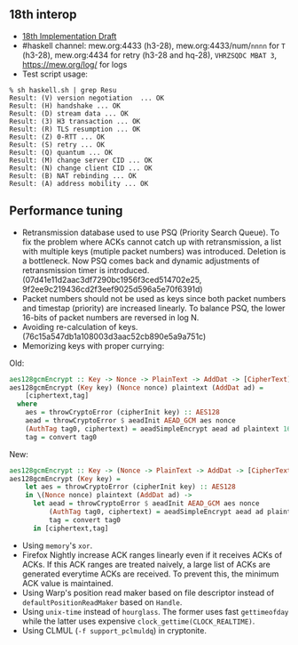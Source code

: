 ## 18th interop

- [18th Implementation Draft](https://github.com/quicwg/base-drafts/wiki/18th-Implementation-Draft)
- #haskell channel: mew.org:4433 (h3-28), mew.org:4433/num/`nnnn` for `T` (h3-28), mew.org:4434 for retry (h3-28 and hq-28), `VHRZSQDC MBAT 3`, https://mew.org/log/ for logs
- Test script usage:

```
% sh haskell.sh | grep Resu
Result: (V) version negotiation  ... OK
Result: (H) handshake ... OK
Result: (D) stream data ... OK
Result: (3) H3 transaction ... OK
Result: (R) TLS resumption ... OK
Result: (Z) 0-RTT ... OK
Result: (S) retry ... OK
Result: (Q) quantum ... OK
Result: (M) change server CID ... OK
Result: (N) change client CID ... OK
Result: (B) NAT rebinding ... OK
Result: (A) address mobility ... OK
```

## Performance tuning

- Retransmission database used to use PSQ (Priority Search Queue). To fix the problem where ACKs cannot catch up with retransmission, a list with multiple keys (mutiple packet numbers) was introduced. Deletion is a bottleneck. Now PSQ comes back and dynamic adjustments of retransmission timer is introduced. (07d41e11d2aac3df7290bc1956f3ced514702e25, 9f2ee9c219436cd2f3eef9025d596a5e70f6391d)
- Packet numbers should not be used as keys since both packet numbers and timestap (priority) are increased linearly. To balance PSQ, the lower 16-bits of packet numbers are reversed in log N.
- Avoiding re-calculation of keys. (76c15a547db1a108003d3aac52cb890e5a9a751c)
- Memorizing keys with proper currying:

Old:

```haskell
aes128gcmEncrypt :: Key -> Nonce -> PlainText -> AddDat -> [CipherText]
aes128gcmEncrypt (Key key) (Nonce nonce) plaintext (AddDat ad) =
    [ciphertext,tag]
  where
    aes = throwCryptoError (cipherInit key) :: AES128
    aead = throwCryptoError $ aeadInit AEAD_GCM aes nonce
    (AuthTag tag0, ciphertext) = aeadSimpleEncrypt aead ad plaintext 16
    tag = convert tag0
```

New:

```haskell
aes128gcmEncrypt :: Key -> (Nonce -> PlainText -> AddDat -> [CipherText])
aes128gcmEncrypt (Key key) =
    let aes = throwCryptoError (cipherInit key) :: AES128
    in \(Nonce nonce) plaintext (AddDat ad) ->
      let aead = throwCryptoError $ aeadInit AEAD_GCM aes nonce
          (AuthTag tag0, ciphertext) = aeadSimpleEncrypt aead ad plaintext 16
          tag = convert tag0
      in [ciphertext,tag]

```

- Using `memory`'s `xor`.
- Firefox Nightly increase ACK ranges linearly even if it receives ACKs of ACKs. If this ACK ranges are treated naively, a large list of ACKs are generated everytime ACKs are received. To prevent this, the minimum ACK value is maintained.
- Using Warp's position read maker based on file descriptor instead of `defaultPositionReadMaker` based on `Handle`.
- Using `unix-time` instead of `hourglass`. The former uses fast `gettimeofday` while the latter uses expensive `clock_gettime(CLOCK_REALTIME)`.
- Using CLMUL (`-f support_pclmuldq`) in cryptonite.


